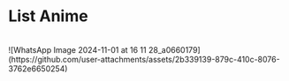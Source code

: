 <h1>List Anime</h1> <br/>
![WhatsApp Image 2024-11-01 at 16 11 28_a0660179](https://github.com/user-attachments/assets/2b339139-879c-410c-8076-3762e6650254)
